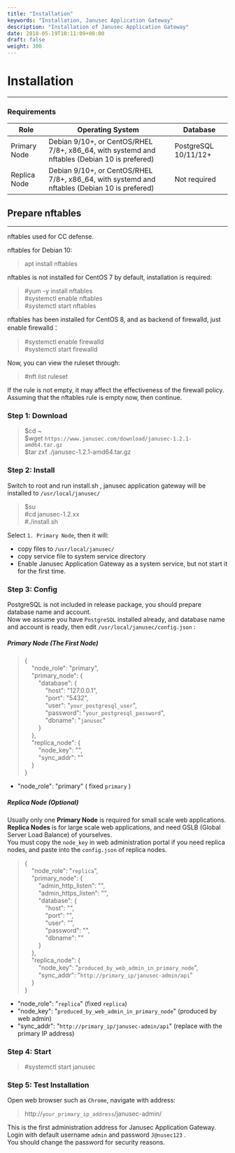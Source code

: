 ```yaml
---
title: "Installation"
keywords: "Installation, Janusec Application Gateway"
description: "Installation of Janusec Application Gateway"
date: 2018-05-19T10:11:09+08:00
draft: false
weight: 300
---
```


# Installation
----

### Requirements

| Role          | Operating System   | Database |
|---------------|--------------------------------------------------|----------|
| Primary Node  | Debian 9/10+, or CentOS/RHEL 7/8+, x86_64, with systemd and nftables (Debian 10 is prefered) | PostgreSQL 10/11/12+   |   
| Replica Node  | Debian 9/10+, or CentOS/RHEL 7/8+, x86_64, with systemd and nftables (Debian 10 is prefered) | Not required |  

## Prepare nftables  
----
nftables used for CC defense.    

nftables for Debian 10:    

> apt install nftables   

nftables is not installed for CentOS 7 by default, installation is required:    

> #yum -y install nftables  
> #systemctl enable nftables  
> #systemctl start nftables  

nftables has been installed for CentOS 8, and as backend of firewalld, just enable firewalld：  

> #systemctl enable firewalld  
> #systemctl start firewalld  

Now, you can view the ruleset through:  

> #nft list ruleset  

If the rule is not empty, it may affect the effectiveness of the firewall policy. Assuming that the nftables rule is empty now, then continue.   


### Step 1: Download
> $cd ~  
> $wget `https://www.janusec.com/download/janusec-1.2.1-amd64.tar.gz`  
> $tar zxf ./janusec-1.2.1-amd64.tar.gz  

### Step 2: Install
Switch to root and run install.sh , janusec application gateway will be installed to `/usr/local/janusec/ ` 

> $su   
> #cd janusec-1.2.xx   
> #./install.sh   

Select `1. Primary Node`, then it will:   

* copy files to `/usr/local/janusec/`   
* copy service file to system service directory   
* Enable Janusec Application Gateway as a system service, but not start it for the first time.   

### Step 3: Config
PostgreSQL is not included in release package, you should prepare database name and account.   
Now we assume you have `PostgreSQL` installed already, and database name and account is ready, then edit `/usr/local/janusec/config.json` :

##### Primary Node (The First Node)
> {  
> &nbsp;&nbsp;&nbsp;&nbsp;"node_role": "primary",  
> &nbsp;&nbsp;&nbsp;&nbsp;"primary_node": {  
> &nbsp;&nbsp;&nbsp;&nbsp;&nbsp;&nbsp;&nbsp;&nbsp;"database": {  
> &nbsp;&nbsp;&nbsp;&nbsp;&nbsp;&nbsp;&nbsp;&nbsp;&nbsp;&nbsp;&nbsp;&nbsp;"host": "127.0.0.1",  
> &nbsp;&nbsp;&nbsp;&nbsp;&nbsp;&nbsp;&nbsp;&nbsp;&nbsp;&nbsp;&nbsp;&nbsp;"port": "5432",  
> &nbsp;&nbsp;&nbsp;&nbsp;&nbsp;&nbsp;&nbsp;&nbsp;&nbsp;&nbsp;&nbsp;&nbsp;"user": "`your_postgresql_user`",  
> &nbsp;&nbsp;&nbsp;&nbsp;&nbsp;&nbsp;&nbsp;&nbsp;&nbsp;&nbsp;&nbsp;&nbsp;"password": "`your_postgresql_password`",  
> &nbsp;&nbsp;&nbsp;&nbsp;&nbsp;&nbsp;&nbsp;&nbsp;&nbsp;&nbsp;&nbsp;&nbsp;"dbname": "`janusec`"  
> &nbsp;&nbsp;&nbsp;&nbsp;&nbsp;&nbsp;&nbsp;&nbsp;}  
> &nbsp;&nbsp;&nbsp;&nbsp;},  
> &nbsp;&nbsp;&nbsp;&nbsp;"replica_node": {  
> &nbsp;&nbsp;&nbsp;&nbsp;&nbsp;&nbsp;&nbsp;&nbsp;"node_key": "",  
> &nbsp;&nbsp;&nbsp;&nbsp;&nbsp;&nbsp;&nbsp;&nbsp;"sync_addr": ""  
> &nbsp;&nbsp;&nbsp;&nbsp;}  
> }  

* "node_role": "primary"  ( fixed `primary` )

##### Replica Node (Optional)
Usually only one **Primary Node** is required for small scale web applications.  
**Replica Nodes** is for large scale web applications, and need GSLB (Global Server Load Balance) of yourselves.  
You must copy the `node_key` in web administration portal if you need replica nodes, and paste into the `config.json` of replica nodes.

> {  
> &nbsp;&nbsp;&nbsp;&nbsp;"node_role": "`replica`",  
> &nbsp;&nbsp;&nbsp;&nbsp;"primary_node": {  
> &nbsp;&nbsp;&nbsp;&nbsp;&nbsp;&nbsp;&nbsp;&nbsp;"admin_http_listen": "",  
> &nbsp;&nbsp;&nbsp;&nbsp;&nbsp;&nbsp;&nbsp;&nbsp;"admin_https_listen": "",  
> &nbsp;&nbsp;&nbsp;&nbsp;&nbsp;&nbsp;&nbsp;&nbsp;"database": {  
> &nbsp;&nbsp;&nbsp;&nbsp;&nbsp;&nbsp;&nbsp;&nbsp;&nbsp;&nbsp;&nbsp;&nbsp;"host": "",  
> &nbsp;&nbsp;&nbsp;&nbsp;&nbsp;&nbsp;&nbsp;&nbsp;&nbsp;&nbsp;&nbsp;&nbsp;"port": "",  
> &nbsp;&nbsp;&nbsp;&nbsp;&nbsp;&nbsp;&nbsp;&nbsp;&nbsp;&nbsp;&nbsp;&nbsp;"user": "",  
> &nbsp;&nbsp;&nbsp;&nbsp;&nbsp;&nbsp;&nbsp;&nbsp;&nbsp;&nbsp;&nbsp;&nbsp;"password": "",  
> &nbsp;&nbsp;&nbsp;&nbsp;&nbsp;&nbsp;&nbsp;&nbsp;&nbsp;&nbsp;&nbsp;&nbsp;"dbname": ""  
> &nbsp;&nbsp;&nbsp;&nbsp;&nbsp;&nbsp;&nbsp;&nbsp;}  
> &nbsp;&nbsp;&nbsp;&nbsp;},  
> &nbsp;&nbsp;&nbsp;&nbsp;"replica_node": {  
> &nbsp;&nbsp;&nbsp;&nbsp;&nbsp;&nbsp;&nbsp;&nbsp;"node_key": "`produced_by_web_admin_in_primary_node`",  
> &nbsp;&nbsp;&nbsp;&nbsp;&nbsp;&nbsp;&nbsp;&nbsp;"sync_addr": "`http://primary_ip/janusec-admin/api`"  
> &nbsp;&nbsp;&nbsp;&nbsp;}  
> }  

* "node_role": "`replica`"  (fixed `replica`)  
* "node_key": "`produced_by_web_admin_in_primary_node`"  (produced by web admin)  
* "sync_addr": "`http://primary_ip/janusec-admin/api`"  (replace with the primary IP address)

### Step 4: Start
> #systemctl start janusec  

### Step 5: Test Installation
Open web browser such as `Chrome`, navigate with address:

> http://`your_primary_ip_address`/janusec-admin/  

This is the first administration address for Janusec Application Gateway.  
Login with default username `admin` and password `J@nusec123` .  
You should change the password for security reasons.


